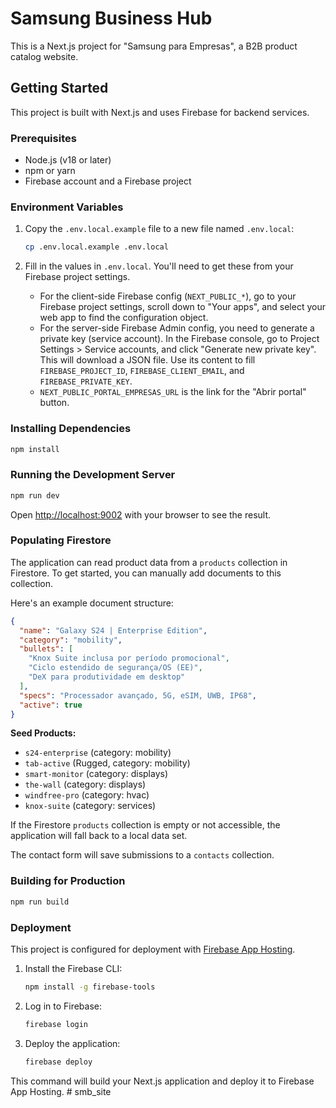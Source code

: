 # Samsung Business Hub

This is a Next.js project for "Samsung para Empresas", a B2B product catalog website.

## Getting Started

This project is built with Next.js and uses Firebase for backend services.

### Prerequisites

- Node.js (v18 or later)
- npm or yarn
- Firebase account and a Firebase project

### Environment Variables

1.  Copy the `.env.local.example` file to a new file named `.env.local`:

    ```bash
    cp .env.local.example .env.local
    ```

2.  Fill in the values in `.env.local`. You'll need to get these from your Firebase project settings.
    - For the client-side Firebase config (`NEXT_PUBLIC_*`), go to your Firebase project settings, scroll down to "Your apps", and select your web app to find the configuration object.
    - For the server-side Firebase Admin config, you need to generate a private key (service account). In the Firebase console, go to Project Settings > Service accounts, and click "Generate new private key". This will download a JSON file. Use its content to fill `FIREBASE_PROJECT_ID`, `FIREBASE_CLIENT_EMAIL`, and `FIREBASE_PRIVATE_KEY`.
    - `NEXT_PUBLIC_PORTAL_EMPRESAS_URL` is the link for the "Abrir portal" button.

### Installing Dependencies

```bash
npm install
```

### Running the Development Server

```bash
npm run dev
```

Open [http://localhost:9002](http://localhost:9002) with your browser to see the result.

### Populating Firestore

The application can read product data from a `products` collection in Firestore. To get started, you can manually add documents to this collection.

Here's an example document structure:

```json
{
  "name": "Galaxy S24 | Enterprise Edition",
  "category": "mobility",
  "bullets": [
    "Knox Suite inclusa por período promocional",
    "Ciclo estendido de segurança/OS (EE)",
    "DeX para produtividade em desktop"
  ],
  "specs": "Processador avançado, 5G, eSIM, UWB, IP68",
  "active": true
}
```

**Seed Products:**

- `s24-enterprise` (category: mobility)
- `tab-active` (Rugged, category: mobility)
- `smart-monitor` (category: displays)
- `the-wall` (category: displays)
- `windfree-pro` (category: hvac)
- `knox-suite` (category: services)

If the Firestore `products` collection is empty or not accessible, the application will fall back to a local data set.

The contact form will save submissions to a `contacts` collection.

### Building for Production

```bash
npm run build
```

### Deployment

This project is configured for deployment with [Firebase App Hosting](https://firebase.google.com/docs/app-hosting).

1.  Install the Firebase CLI:

    ```bash
    npm install -g firebase-tools
    ```

2.  Log in to Firebase:

    ```bash
    firebase login
    ```

3.  Deploy the application:

    ```bash
    firebase deploy
    ```

This command will build your Next.js application and deploy it to Firebase App Hosting.
#   s m b _ s i t e  
 